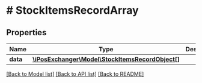 # # StockItemsRecordArray

## Properties

Name | Type | Description | Notes
------------ | ------------- | ------------- | -------------
**data** | [**\iPosExchanger\Model\StockItemsRecordObject[]**](StockItemsRecordObject.md) |  | [optional]

[[Back to Model list]](../../README.md#models) [[Back to API list]](../../README.md#endpoints) [[Back to README]](../../README.md)

